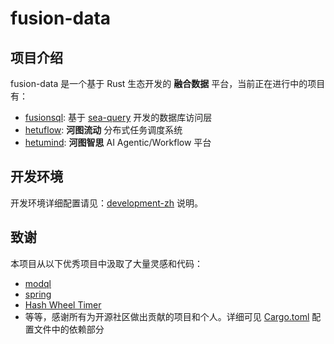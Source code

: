 # fusion-data

## 项目介绍

fusion-data 是一个基于 Rust 生态开发的 **融合数据** 平台，当前正在进行中的项目有：

- [fusionsql](crates/fusions/fusionsql/): 基于 [sea-query](https://github.com/SeaQL/sea-query/) 开发的数据库访问层
- [hetuflow](hetuflow/README.md): **河图流动** 分布式任务调度系统
- [hetumind](hetumind/): **河图智思** AI Agentic/Workflow 平台

## 开发环境

开发环境详细配置请见：[development-zh](./documents/development-zh.md) 说明。

## 致谢

本项目从以下优秀项目中汲取了大量灵感和代码：

- [modql](https://crates.io/crates/modql)
- [spring](https://crates.io/crates/spring)
- [Hash Wheel Timer](https://crates.io/crates/hierarchical_hash_wheel_timer)
- 等等，感谢所有为开源社区做出贡献的项目和个人。详细可见 [Cargo.toml](Cargo.toml) 配置文件中的依赖部分
